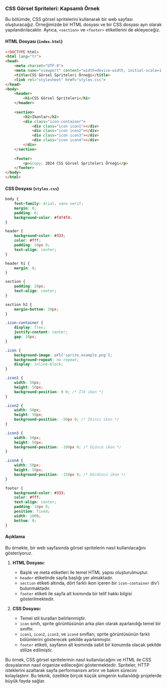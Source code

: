 ### CSS Görsel Spriteleri: Kapsamlı Örnek

Bu bölümde, CSS görsel spritelerini kullanarak bir web sayfası oluşturacağız. Örneğimizde bir HTML dosyası ve bir CSS dosyası ayrı olarak yapılandırılacaktır. Ayrıca, `<section>` ve `<footer>` etiketlerini de ekleyeceğiz.

#### HTML Dosyası (`index.html`)

```html
<!DOCTYPE html>
<html lang="tr">
<head>
    <meta charset="UTF-8">
    <meta name="viewport" content="width=device-width, initial-scale=1.0">
    <title>CSS Görsel Spriteleri Örneği</title>
    <link rel="stylesheet" href="styles.css">
</head>
<body>
    <header>
        <h1>CSS Görsel Spriteleri</h1>
    </header>
    
    <section>
        <h2>İkonlar</h2>
        <div class="icon-container">
            <div class="icon icon1"></div>
            <div class="icon icon2"></div>
            <div class="icon icon3"></div>
            <div class="icon icon4"></div>
        </div>
    </section>
    
    <footer>
        <p>&copy; 2024 CSS Görsel Spriteleri Örneği</p>
    </footer>
</body>
</html>
```

#### CSS Dosyası (`styles.css`)

```css
body {
    font-family: Arial, sans-serif;
    margin: 0;
    padding: 0;
    background-color: #f4f4f4;
}

header {
    background-color: #333;
    color: #fff;
    padding: 10px 0;
    text-align: center;
}

header h1 {
    margin: 0;
}

section {
    padding: 20px;
    text-align: center;
}

section h2 {
    margin-bottom: 20px;
}

.icon-container {
    display: flex;
    justify-content: center;
    gap: 10px;
}

.icon {
    background-image: url('sprite_example.png');
    background-repeat: no-repeat;
    display: inline-block;
}

.icon1 {
    width: 50px;
    height: 50px;
    background-position: 0 0; /* İlk ikon */
}

.icon2 {
    width: 50px;
    height: 50px;
    background-position: -50px 0; /* İkinci ikon */
}

.icon3 {
    width: 50px;
    height: 50px;
    background-position: -100px 0; /* Üçüncü ikon */
}

.icon4 {
    width: 50px;
    height: 50px;
    background-position: -150px 0; /* Dördüncü ikon */
}

footer {
    background-color: #333;
    color: #fff;
    text-align: center;
    padding: 10px 0;
    position: fixed;
    width: 100%;
    bottom: 0;
}
```

#### Açıklama

Bu örnekte, bir web sayfasında görsel spritelerin nasıl kullanılacağını gösteriyoruz. 

1. **HTML Dosyası:**
    - Başlık ve meta etiketleri ile temel HTML yapısı oluşturulmuştur.
    - `header` etiketinde sayfa başlığı yer almaktadır.
    - `section` etiketi altında, dört farklı ikon içeren bir `icon-container` div'i bulunmaktadır.
    - `footer` etiketi ile sayfa alt kısmında bir telif hakkı bilgisi gösterilmektedir.

2. **CSS Dosyası:**
    - Temel stil kuralları belirlenmiştir.
    - `icon` sınıfı, sprite görüntüsünün arka plan olarak ayarlandığı temel bir sınıftır.
    - `icon1`, `icon2`, `icon3`, ve `icon4` sınıfları, sprite görüntüsünün farklı bölümlerini gösterecek şekilde ayarlanmıştır.
    - `footer` etiketi, sayfanın alt kısmında sabit bir konumda olacak şekilde stilize edilmiştir.

Bu örnek, CSS görsel spritelerinin nasıl kullanılacağını ve HTML ile CSS dosyalarının nasıl organize edileceğini göstermektedir. Spriteler, HTTP isteklerini azaltarak sayfa performansını artırır ve bakım sürecini kolaylaştırır. Bu teknik, özellikle birçok küçük simgenin kullanıldığı projelerde büyük fayda sağlar.